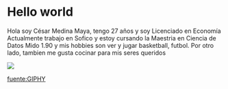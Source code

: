 # Hello world
Hola soy César Medina Maya, tengo 27 años y soy Licenciado en Economía
Actualmente trabajo en Sofico y estoy cursando la Maestria en Ciencia de Datos
Mido 1.90 y mis hobbies son ver y jugar basketball, futbol.
Por otro lado, tambien me gusta cocinar para mis seres queridos

![](https://media.giphy.com/media/8vs45DklgeJztW3jr7/giphy-downsized.gif)

[fuente:GIPHY](https://media.giphy.com/media/8vs45DklgeJztW3jr7/giphy-downsized.gif)
